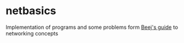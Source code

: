 # netbasics
Implementation of programs and some problems form [Beej's guide](https://beej.us/guide/bgnet0/) to networking concepts
